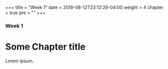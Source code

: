 +++
title = "Week 1"
date = 2018-08-12T23:12:26-04:00
weight = 4
chapter = true
pre = "<b></b>"
+++

### Week 1

# Some Chapter title

Lorem Ipsum.
